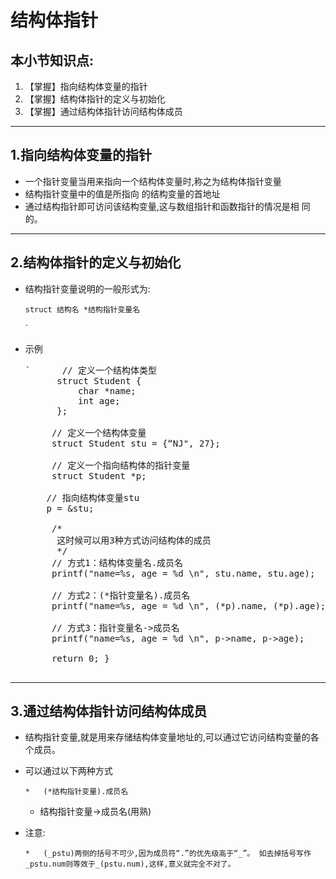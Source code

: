 # 结构体指针

## 本小节知识点:

1.  【掌握】指向结构体变量的指针
2.  【掌握】结构体指针的定义与初始化
3.  【掌握】通过结构体指针访问结构体成员

* * *

## 1.指向结构体变量的指针

*   一个指针变量当用来指向一个结构体变量时,称之为结构体指针变量
*   结构指针变量中的值是所指向 的结构变量的首地址
*   通过结构指针即可访问该结构变量,这与数组指针和函数指针的情况是相 同的。

---

## 2.结构体指针的定义与初始化

*   结构指针变量说明的一般形式为:

        struct 结构名 *结构指针变量名
    `</pre>
*   示例
    <pre>`      // 定义一个结构体类型
          struct Student {
              char *name;
              int age;
          };

         // 定义一个结构体变量
         struct Student stu = {“NJ&quot;, 27};

         // 定义一个指向结构体的指针变量
         struct Student *p;

        // 指向结构体变量stu
        p = &amp;stu;

         /*
          这时候可以用3种方式访问结构体的成员
          */
         // 方式1：结构体变量名.成员名
         printf(&quot;name=%s, age = %d \n&quot;, stu.name, stu.age);

         // 方式2：(*指针变量名).成员名
         printf(&quot;name=%s, age = %d \n&quot;, (*p).name, (*p).age);

         // 方式3：指针变量名-&gt;成员名
         printf(&quot;name=%s, age = %d \n&quot;, p-&gt;name, p-&gt;age);

         return 0; }

---

## 3.通过结构体指针访问结构体成员

*   结构指针变量,就是用来存储结构体变量地址的,可以通过它访问结构变量的各个成员。

*   可以通过以下两种方式

        *   (*结构指针变量).成员名
    *   结构指针变量-&gt;成员名(用熟)

*   注意:

        *   (_pstu)两侧的括号不可少,因为成员符“.”的优先级高于“_”。 如去掉括号写作_pstu.num则等效于_(pstu.num),这样,意义就完全不对了。
